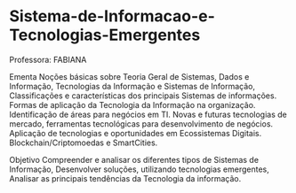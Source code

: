 # Sistema-de-Informacao-e-Tecnologias-Emergentes
Professora: FABIANA

Ementa
Noções básicas sobre Teoria Geral de Sistemas, Dados e Informação, Tecnologias da Informação e Sistemas de Informação, Classificações e características dos principais Sistemas de informações. Formas de aplicação da Tecnologia da Informação na organização. Identificação de áreas para negócios em TI. Novas e futuras tecnologias de mercado, ferramentas tecnológicas para desenvolvimento de negócios. Aplicação de tecnologias e oportunidades em Ecossistemas Digitais. Blockchain/Criptomoedas e SmartCities.

Objetivo
Compreender e analisar os diferentes tipos de Sistemas de Informação, Desenvolver soluções, utilizando tecnologias emergentes, Analisar as principais tendências da Tecnologia da informação.
